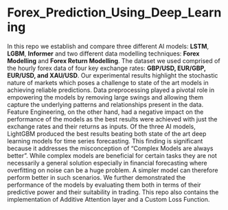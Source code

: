 # Forex_Prediction_Using_Deep_Learning

In this repo we establish and compare three different AI models: **LSTM**, **LGBM**, **Informer** and two 
different data modelling techniques: **Forex Modelling** and **Forex Return Modelling**. The dataset we used comprised of the hourly forex data of four key 
exchange rates: **GBP/USD, EUR/GBP, EUR/USD, and XAU/USD**. Our experimental results highlight the stochastic nature of markets which poses a 
challenge to state of the art models in achieving reliable predictions. 
Data preprocessing played a pivotal role in empowering the models by removing large swings and 
allowing them capture the underlying patterns and relationships present in the data. Feature 
Engineering, on the other hand, had a negative impact on the performance of the models as the best 
results were achieved with just the exchange rates and their returns as inputs.
Of the three AI models, LightGBM produced the best results beating both state of the art deep learning 
models for time series forecasting. This finding is significant because it addresses the misconception of 
“Complex Models are always better”. While complex models are beneficial for certain tasks they are 
not necessarily a general solution especially in financial forecasting where overfitting on noise can be 
a huge problem. A simpler model can therefore perform better in such scenarios.
We further demonstrated the performance of the models by evaluating them both in terms of their 
predictive power and their suitability in trading.
This repo also contains the implementation of Additive Attention layer and a Custom Loss Function.
